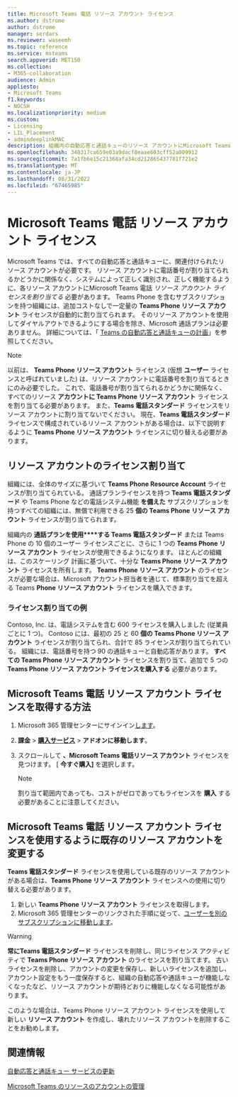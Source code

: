 ```yaml
---
title: Microsoft Teams 電話 リソース アカウント ライセンス
ms.author: dstrome
author: dstrome
manager: serdars
ms.reviewer: waseemh
ms.topic: reference
ms.service: msteams
search.appverid: MET150
ms.collection:
- M365-collaboration
audience: Admin
appliesto:
- Microsoft Teams
f1.keywords:
- NOCSH
ms.localizationpriority: medium
ms.custom:
- Licensing
- LIL_Placement
- admindeeplinkMAC
description: 組織内の自動応答と通話キューのリソース アカウントにMicrosoft Teams 電話リソース アカウント ライセンスを割り当てる方法について説明します。
ms.openlocfilehash: 348317ca659e03a9dacf8eaae603cff52a009912
ms.sourcegitcommit: 7a1fb6e15c21368afa34cd212865437781f721e2
ms.translationtype: MT
ms.contentlocale: ja-JP
ms.lasthandoff: 08/31/2022
ms.locfileid: "67465985"
---
```

# <a name="microsoft-teams-phone-resource-account-licenses"></a>Microsoft Teams 電話 リソース アカウント ライセンス

Microsoft Teams では、すべての自動応答と通話キューに、関連付けられたリソース アカウントが必要です。 リソース アカウントに電話番号が割り当てられるかどうかに関係なく、システムによって正しく識別され、正しく機能するように、各リソース アカウントにMicrosoft Teams 電話 *リソース アカウント ライセンスを割り当てる* 必要があります。 Teams Phone を含むサブスクリプションを持つ組織には、追加コストなしで一定量の **Teams Phone リソース アカウント** ライセンスが自動的に割り当てられます。  そのリソース アカウントを使用してダイヤルアウトできるようにする場合を除き、Microsoft 通話プランは必要ありません。 詳細については、「 [Teams の自動応答と通話キューの計画](../plan-auto-attendant-call-queue.md#prerequisites)」を参照してください。

> [!NOTE]
> 以前は、 **Teams Phone リソース アカウント** ライセンス (仮想 **ユーザー** ライセンスと呼ばれていました) は、リソース アカウントに電話番号を割り当てるときにのみ必要でした。 これで、電話番号が割り当てられるかどうかに関係なく、すべてのリソース **アカウントに Teams Phone リソース アカウント** ライセンスを割り当てる必要があります。 また、**Teams 電話スタンダード** ライセンスをリソース アカウントに割り当てないでください。 現在、**Teams 電話スタンダード** ライセンスで構成されているリソース アカウントがある場合は、以下で説明するように **Teams Phone リソース アカウント** ライセンスに切り替える必要があります。
 

## <a name="resource-account-license-allocation"></a>リソース アカウントのライセンス割り当て

組織には、全体のサイズに基づいて **Teams Phone Resource Account** ライセンスが割り当てられている。 通話プランライセンスを持つ **Teams 電話スタンダード** や Teams Phone などの電話システム機能 **を備えた** サブスクリプションを持つすべての組織には、無償で利用できる 25 **個の Teams Phone リソース アカウント** ライセンスが割り当てられます。 

組織内の **通話プランを使用****する Teams 電話スタンダード** または Teams Phone の 10 個のユーザー ライセンスごとに、さらに 1 つの **Teams Phone リソース アカウント** ライセンスが使用できるようになります。  ほとんどの組織は、このスケーリング 計画に基づいて、十分な **Teams Phone リソース アカウント** ライセンスを所有します。 **Teams Phone リソース アカウント** のライセンスが必要な場合は、Microsoft アカウント担当者を通じて、標準割り当てを超える Teams **Phone リソース アカウント** ライセンスを購入できます。

### <a name="license-allocation-example"></a>ライセンス割り当ての例

Contoso, Inc. は、電話システムを含む 600 ライセンスを購入しました (従業員ごとに 1 つ)。 Contoso には、最初の 25 と 60 **個の Teams Phone リソース アカウント** ライセンスが割り当てられ、合計で 85 ライセンスが割り当てられている。 組織には、電話番号を持つ 90 の通話キューと自動応答があります。 **すべての Teams Phone リソース アカウント** ライセンスを割り当て、追加で 5 つの **Teams Phone リソース アカウント ライセンスを購入する** 必要があります。 

## <a name="how-to-obtain-microsoft-teams-phone-resource-account-licenses"></a>Microsoft Teams 電話 リソース アカウント ライセンスを取得する方法

1. Microsoft 365 管理センターにサインイン[します](https://go.microsoft.com/fwlink/p/?linkid=2024339)。
2. **課金** > [**購入サービス**](https://go.microsoft.com/fwlink/p/?linkid=868433) > **アドオンに移動します**。
3. スクロールして **、Microsoft Teams 電話リソース アカウント** ライセンスを見つけます。 [ **今すぐ購入]** を選択します。

   > [!NOTE]
   > 割り当て範囲内であっても、コストがゼロであってもライセンスを **購入** する必要があることに注意してください。

## <a name="change-an-existing-resource-account-to-use-a-microsoft-teams-phone-resource-account-license"></a>Microsoft Teams 電話 リソース アカウント ライセンスを使用するように既存のリソース アカウントを変更する

**Teams 電話スタンダード** ライセンスを使用している既存のリソース アカウントがある場合は、**Teams Phone リソース アカウント** ライセンスへの使用に切り替える必要があります。

1. 新しい **Teams Phone リソース アカウント** ライセンスを取得します。
2. Microsoft 365 管理センターのリンクされた手順に従って、[ユーザーを別のサブスクリプションに移動します](/microsoft-365/admin/manage/assign-licenses-to-users#move-users-to-a-different-subscription)。

> [!WARNING]
> **常にTeams 電話スタンダード** ライセンスを削除し、同じライセンス アクティビティで **Teams Phone リソース アカウント** のライセンスを割り当てます。 古いライセンスを削除し、アカウントの変更を保存し、新しいライセンスを追加し、アカウント設定をもう一度保存すると、組織の自動応答や通話キューが機能しなくなったなど、リソース アカウントが期待どおりに機能しなくなる可能性があります。
>
> このような場合は、Teams Phone リソース アカウント ライセンスを使用して新しい **リソース アカウント** を作成し、壊れたリソース アカウントを削除することをお勧めします。

## <a name="related-information"></a>関連情報

[自動応答と通話キュー サービスの更新](https://techcommunity.microsoft.com/t5/Microsoft-Teams-Blog/Auto-Attendant-and-Call-Queues-Service-Update/ba-p/564521)

[Microsoft Teams のリソースのアカウントの管理](../manage-resource-accounts.md)
